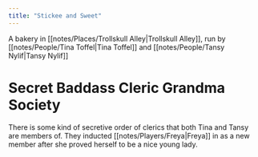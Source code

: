 ```yaml
---
title: "Stickee and Sweet"
---
```

A bakery in [[notes/Places/Trollskull Alley|Trollskull Alley]], run by [[notes/People/Tina Toffel|Tina Toffel]] and [[notes/People/Tansy Nylif|Tansy Nylif]]

# Secret Baddass Cleric Grandma Society
There is some kind of secretive order of clerics that both Tina and Tansy are members of. They inducted [[notes/Players/Freya|Freya]] in as a new member after she proved herself to be a nice young lady.

